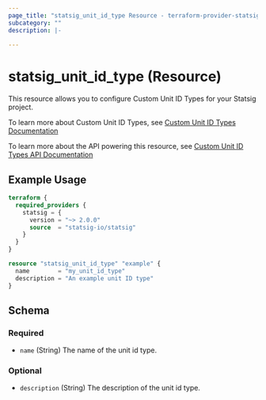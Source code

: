 ```yaml
---
page_title: "statsig_unit_id_type Resource - terraform-provider-statsig"
subcategory: ""
description: |-
  
---
```


# statsig_unit_id_type (Resource)

This resource allows you to configure Custom Unit ID Types for your Statsig project.

To learn more about Custom Unit ID Types, see [Custom Unit ID Types Documentation](https://docs.statsig.com/guides/experiment-on-custom-id-types)

To learn more about the API powering this resource, see [Custom Unit ID Types API Documentation](https://docs.statsig.com/console-api/all-endpoints-generated#post-/console/v1/unit_id_types)

## Example Usage

```terraform
terraform {
  required_providers {
    statsig = {
      version = "~> 2.0.0"
      source  = "statsig-io/statsig"
    }
  }
}

resource "statsig_unit_id_type" "example" {
  name        = "my_unit_id_type"
  description = "An example unit ID type"
}
```

<!-- schema generated by tfplugindocs -->
## Schema

### Required

- `name` (String) The name of the unit id type.

### Optional

- `description` (String) The description of the unit id type.